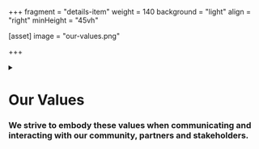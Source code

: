+++
fragment = "details-item"
weight = 140
background = "light"
align = "right"
minHeight = "45vh"

[asset]
  image = "our-values.png"

+++

<details>
<summary>

# Our Values
### We strive to embody these values when communicating and interacting with our community, partners and stakeholders.

</summary>

***

Through [dedication, collaboration, innovation and integrity](/about/about-us/our-values/) , we are helping to  ensure that every individual has access to literacy and essential skills training needed to learn, grow, and flourish.

</details>
  

